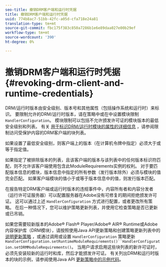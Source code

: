 ```yaml
---
seo-title: 撤销DRM客户端和运行时凭据
title: 撤销DRM客户端和运行时凭据
uuid: 774b8ac7-51bb-42fc-a05d-cfa718e24a81
translation-type: tm+mt
source-git-commit: fbc175f383c850a7286b1e6e89daa027e00b29ef
workflow-type: tm+mt
source-wordcount: '390'
ht-degree: 0%

---
```



# 撤销DRM客户端和运行时凭据{#revoking-drm-client-and-runtime-credentials}

DRM/运行时版本由安全级别、版本号和其他属性（包括操作系统和运行时）来标识。 要限制允许的DRM/运行时版本，请在策略中或在中设置模块限制 `HandlerConfiguration`。 模块限制可以包括不允许颁发许可证的模块版本的最低安全级别和列表。 有关 [用于标识DRM/运行时模块的属性的详细信息](../../aaxs-protecting-content/content-introduction/content-usage-rules/content-runtime-application-restrictions/content-blocklist-drm-clients.md) ，请参阅限制访问受保护内容的DRM客户端的块列表。

如果设置了最低安全级别，则客户端上的版本（在计算机令牌中指定）必须大于或等于指定值。

如果指定了被排除版本的列表，且该客户端的版本与该列表中的任何版本标识符匹配，则不允许该客户端使用包含此ModuleRequirements实例的权利。 对于要匹配版本信息的模块，版本信息中指定的所有参数（发行版本除外）必须与模块的值完全匹配。 如果客户端模块的值小于或等于版本信息中的值，则发行版本匹配。

在报告特定DRM客户端或运行时版本的违规事件中，内容所有者和内容分发者（运行许可证服务器）可以配置服务器在Adobe没有可修复的期间拒绝颁发许可证。 这可以通过上述 `HandlerConfiguration` 方式进行配置，或者更改所有策略。 在后一种情况下，您可以维护策略更新列表，并使用它检查策略是否已更新或已吊销。

如果您需要较新版本的Adobe® Flash® Player/Adobe® AIR® Runtime或Adobe内容保护库（DRM模块），请按照使用Java API更新策略和创建策略更新列表中的 [说明更新策略](../../aaxs-protecting-content/content-working-with-policies/content-updating-policy-using-java-api.md) ，或通过调用或设置 `HandlerConfiguration` 策略更新 `HandlerConfiguration.setRuntimeModuleRequirements()``HandlerConfiguration.setDRMModuleRequirements()`。 当用户请求启用这些块列表的新许可证时，必须先安装较新的运行时和库，然后才能颁发许可证。 有关列出DRM和运行时版本的块的示例，请参阅使用Java API [更新策略中的示例代码](../../aaxs-protecting-content/content-working-with-policies/content-updating-policy-using-java-api.md)。
